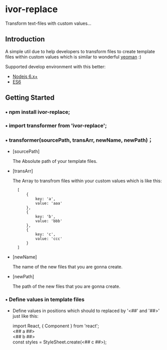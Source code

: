# ivor-replace
Transform text-files with custom values...

## Introduction
A simple util due to help developers to transform files to create template files within custom values which is similar to wonderful [yeoman](http://yeoman.io/) :)

Supported develop environment with this better:

* [Nodejs 6.x+](http://nodejs.cn/)
* [ES6](http://es6.ruanyifeng.com/)

## Getting Started

### • npm install ivor-replace;
### • import transformer from 'ivor-replace';
### • transformer(sourcePath, transArr, newName, newPath)；

* [sourcePath]

	The Absolute path of your template files.

* [transArr]

	The Array to transfrom files within your custom values which is like this:

        [
        	{ 
				key: 'a',
				value: 'aaa'
			},
			{ 
				key: 'b',
				value: 'bbb'
			},
			{ 
				key: 'c',
				value: 'ccc'
			}
		]

* [newName]

	The name of the new files that you are gonna create.
 
* [newPath]

	The path of the new files that you are gonna create.
	
### • Define values in template files
* Define values in positions which should to replaced by '<##' and '##>' just like this:

	import React, { Component } from 'react';<br>
	<## a ##><br>
	<## b ##><br>
	const styles = StyleSheet.create(<## c ##>);
